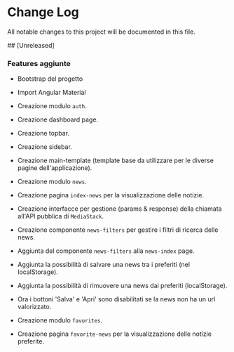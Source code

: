# Change Log

All notable changes to this project will be documented in this file.

## [Unreleased]

### Features aggiunte

- Bootstrap del progetto
- Import Angular Material

- Creazione modulo `auth`.
- Creazione dashboard page.
- Creazione topbar.
- Creazione sidebar.
- Creazione main-template (template base da utilizzare per le diverse pagine dell'applicazione).

- Creazione modulo `news`.
- Creazione pagina `index-news` per la visualizzazione delle notizie.
- Creazione interfacce per gestione (params & response) della chiamata all'API pubblica di `MediaStack`.

- Creazione componente `news-filters` per gestire i filtri di ricerca delle news.
- Aggiunta del componente `news-filters` alla `news-index` page.

- Aggiunta la possibilità di salvare una news tra i preferiti (nel localStorage).
- Aggiunta la possibilità di rimuovere una news dai preferiti (localStorage).
- Ora i bottoni 'Salva' e 'Apri' sono disabilitati se la news non ha un url valorizzato.

- Creazione modulo `favorites`.
- Creazione pagina `favorite-news` per la visualizzazione delle notizie preferite.
